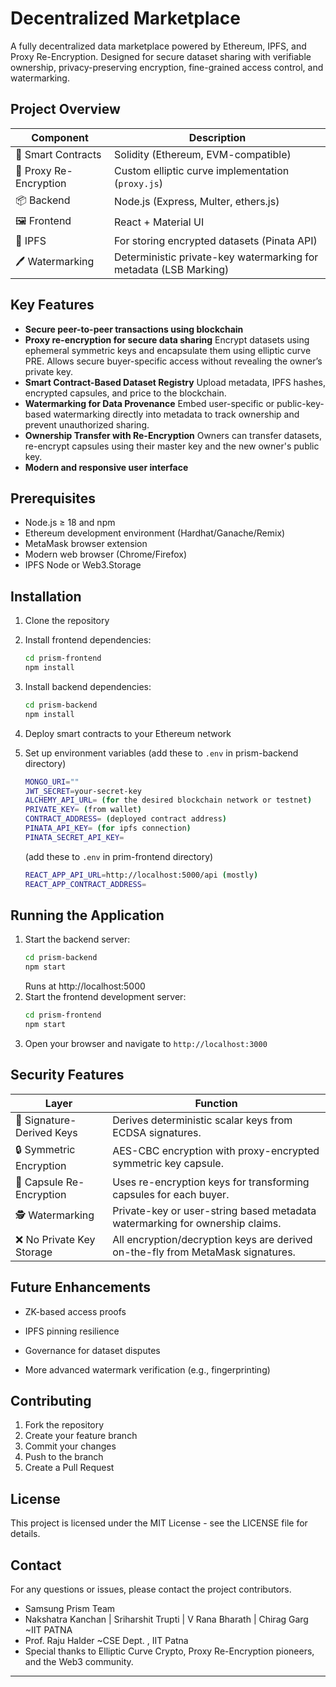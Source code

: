 # Decentralized Marketplace

A fully decentralized data marketplace powered by Ethereum, IPFS, and Proxy Re-Encryption. Designed for secure dataset sharing with verifiable ownership, privacy-preserving encryption, fine-grained access control, and watermarking.

## Project Overview

| Component              | Description                                         |
| ---------------------- | --------------------------------------------------- |
| 🧠 Smart Contracts     | Solidity (Ethereum, EVM-compatible)                 |
| 🔁 Proxy Re-Encryption | Custom elliptic curve implementation (`proxy.js`)   |
| 📦 Backend             | Node.js (Express, Multer, ethers.js)                |
| 🖼️ Frontend            | React + Material UI                                 |
| 📡 IPFS                | For storing encrypted datasets (Pinata API)                      |
| 🖊️ Watermarking        | Deterministic private-key watermarking for metadata (LSB Marking) |


## Key Features

- **Secure peer-to-peer transactions using blockchain**
- **Proxy re-encryption for secure data sharing**
   Encrypt datasets using ephemeral symmetric keys and encapsulate them using elliptic curve PRE. Allows secure buyer-specific access without revealing the owner’s private key.
- **Smart Contract-Based Dataset Registry**
   Upload metadata, IPFS hashes, encrypted capsules, and price to the blockchain.
- **Watermarking for Data Provenance**
   Embed user-specific or public-key-based watermarking directly into metadata to track ownership and prevent unauthorized sharing.
- **Ownership Transfer with Re-Encryption**
   Owners can transfer datasets, re-encrypt capsules using their master key and the new owner's public key.
- **Modern and responsive user interface**

## Prerequisites

- Node.js ≥ 18 and npm
- Ethereum development environment (Hardhat/Ganache/Remix)
- MetaMask browser extension
- Modern web browser (Chrome/Firefox)
- IPFS Node or Web3.Storage

## Installation

1. Clone the repository
2. Install frontend dependencies:
   ```bash
   cd prism-frontend
   npm install
   ```
3. Install backend dependencies:
   ```bash
   cd prism-backend
   npm install
   ```
4. Deploy smart contracts to your Ethereum network

5. Set up environment variables (add these to `.env` in prism-backend directory)
   ```bash
   MONGO_URI=""
   JWT_SECRET=your-secret-key
   ALCHEMY_API_URL= (for the desired blockchain network or testnet)
   PRIVATE_KEY= (from wallet)
   CONTRACT_ADDRESS= (deployed contract address)
   PINATA_API_KEY= (for ipfs connection)
   PINATA_SECRET_API_KEY=
   ```
   (add these to `.env` in prim-frontend directory)
   ```bash 
   REACT_APP_API_URL=http://localhost:5000/api (mostly)
   REACT_APP_CONTRACT_ADDRESS=
   ```



## Running the Application

1. Start the backend server:
   ```bash
   cd prism-backend
   npm start
   ```
   Runs at http://localhost:5000
2. Start the frontend development server:
   ```bash
   cd prism-frontend
   npm start
   ```
3. Open your browser and navigate to `http://localhost:3000`

## Security Features

| Layer                     | Function                                                                        |
| ------------------------- | ------------------------------------------------------------------------------- |
| 🔑 Signature-Derived Keys | Derives deterministic scalar keys from ECDSA signatures.                        |
| 🔒 Symmetric Encryption   | AES-CBC encryption with proxy-encrypted symmetric key capsule.                  |
| 🔁 Capsule Re-Encryption  | Uses re-encryption keys for transforming capsules for each buyer.               |
| 🕵️ Watermarking          | Private-key or user-string based metadata watermarking for ownership claims.    |
| ❌ No Private Key Storage  | All encryption/decryption keys are derived on-the-fly from MetaMask signatures. |

## Future Enhancements
- ZK-based access proofs

- IPFS pinning resilience

- Governance for dataset disputes

- More advanced watermark verification (e.g., fingerprinting)


## Contributing

1. Fork the repository
2. Create your feature branch
3. Commit your changes
4. Push to the branch
5. Create a Pull Request

## License

This project is licensed under the MIT License - see the LICENSE file for details.

## Contact

For any questions or issues, please contact the project contributors.
- Samsung Prism Team
- Nakshatra Kanchan | Sriharshit Trupti | V Rana Bharath | Chirag Garg ~IIT PATNA
- Prof. Raju Halder ~CSE Dept. , IIT Patna
- Special thanks to Elliptic Curve Crypto, Proxy Re-Encryption pioneers, and the Web3 community.

---
